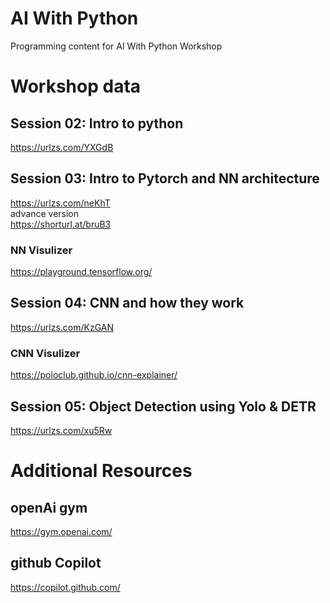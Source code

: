 # AI With Python 
Programming content for AI With Python Workshop

# Workshop data
## Session 02: Intro to python
https://urlzs.com/YXGdB

## Session 03: Intro to Pytorch and NN architecture 
https://urlzs.com/neKhT<br>
advance version<br>
https://shorturl.at/bruB3
### NN Visulizer
https://playground.tensorflow.org/

## Session 04: CNN and how they work
https://urlzs.com/KzGAN
### CNN Visulizer  
https://poloclub.github.io/cnn-explainer/

## Session 05: Object Detection using Yolo & DETR
https://urlzs.com/xu5Rw

# Additional Resources 
## openAi gym
https://gym.openai.com/
## github Copilot
https://copilot.github.com/

